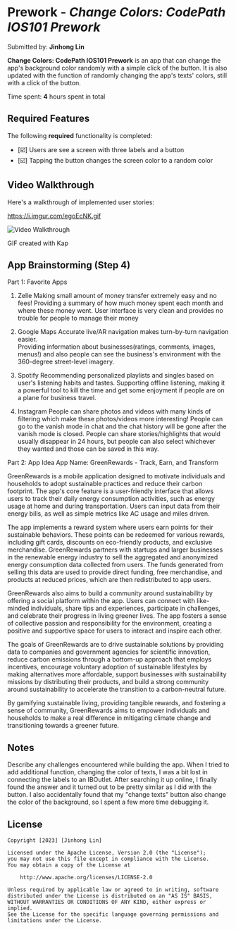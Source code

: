 # Prework - *Change Colors: CodePath IOS101 Prework*

Submitted by: **Jinhong Lin**

**Change Colors: CodePath IOS101 Prework** is an app that can change the app's background color randomly with a simple click of the button. It is also updated with the function of randomly changing the app's texts' colors, still with a click of the button. 

Time spent: **4** hours spent in total

## Required Features

The following **required** functionality is completed:

- [☑️] Users are see a screen with three labels and a button
- [☑️] Tapping the button changes the screen color to a random color
 
## Video Walkthrough

Here's a walkthrough of implemented user stories:

https://i.imgur.com/egoEcNK.gif

<img src='![](https://i.imgur.com/egoEcNK.gif)' title='Video Walkthrough' width='' alt='Video Walkthrough' />

<!-- Replace this with whatever GIF tool you used! -->
GIF created with Kap
<!-- Recommended tools:
[Kap](https://getkap.co/) for macOS
[ScreenToGif](https://www.screentogif.com/) for Windows
[peek](https://github.com/phw/peek) for Linux. -->

## App Brainstorming (Step 4)

Part 1: Favorite Apps
1. Zelle
    Making small amount of money transfer extremely easy and no fees!
    Providing a summary of how much money spent each month and where these money went.
    User interface is very clean and provides no trouble for people to manage their money
    
2. Google Maps
    Accurate live/AR navigation makes turn-by-turn navigation easier.  
    Providing information about businesses(ratings, comments, images, menus!) and also people can see the business's environment with the 360-degree street-level imagery. 
    
3. Spotify
    Recommending personalized playlists and singles based on user's listening habits and tastes. 
    Supporting offline listening, making it a powerful tool to kill the time and get some enjoyment if people are on a plane for business travel. 
    
4. Instagram
    People can share photos and videos with many kinds of filtering which make these photos/videos more interesting!
    People can go to the vanish mode in chat and the chat history will be gone after the vanish mode is closed. 
    People can share stories/highlights that would usually disappear in 24 hours, but people can also select whichever they wanted and those can be saved in this way. 
    
Part 2: App Idea
App Name: GreenRewards - Track, Earn, and Transform

GreenRewards is a mobile application designed to motivate individuals and households to adopt sustainable practices and reduce their carbon footprint. The app's core feature is a user-friendly interface that allows users to track their daily energy consumption activities, such as energy usage at home and during transportation. Users can input data from their energy bills, as well as simple metrics like AC usage and miles driven.

The app implements a reward system where users earn points for their sustainable behaviors. These points can be redeemed for various rewards, including gift cards, discounts on eco-friendly products, and exclusive merchandise. GreenRewards partners with startups and larger businesses in the renewable energy industry to sell the aggregated and anonymized energy consumption data collected from users. The funds generated from selling this data are used to provide direct funding, free merchandise, and products at reduced prices, which are then redistributed to app users.

GreenRewards also aims to build a community around sustainability by offering a social platform within the app. Users can connect with like-minded individuals, share tips and experiences, participate in challenges, and celebrate their progress in living greener lives. The app fosters a sense of collective passion and responsibility for the environment, creating a positive and supportive space for users to interact and inspire each other.

The goals of GreenRewards are to drive sustainable solutions by providing data to companies and government agencies for scientific innovation, reduce carbon emissions through a bottom-up approach that employs incentives, encourage voluntary adoption of sustainable lifestyles by making alternatives more affordable, support businesses with sustainability missions by distributing their products, and build a strong community around sustainability to accelerate the transition to a carbon-neutral future.

By gamifying sustainable living, providing tangible rewards, and fostering a sense of community, GreenRewards aims to empower individuals and households to make a real difference in mitigating climate change and transitioning towards a greener future.



## Notes

Describe any challenges encountered while building the app.
When I tried to add additional function, changing the color of texts, I was a bit lost in connecting the labels to an IBOutlet. After searching it up online, I finally found the answer and it turned out to be pretty similar as I did with the button. I also accidentally found that my "change texts" button also change the color of the background, so I spent a few more time debugging it. 

## License

    Copyright [2023] [Jinhong Lin]

    Licensed under the Apache License, Version 2.0 (the "License");
    you may not use this file except in compliance with the License.
    You may obtain a copy of the License at

        http://www.apache.org/licenses/LICENSE-2.0

    Unless required by applicable law or agreed to in writing, software
    distributed under the License is distributed on an "AS IS" BASIS,
    WITHOUT WARRANTIES OR CONDITIONS OF ANY KIND, either express or implied.
    See the License for the specific language governing permissions and
    limitations under the License.

